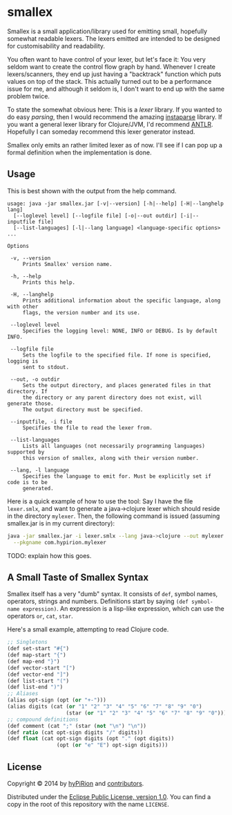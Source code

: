# smallex

Smallex is a small application/library used for emitting small, hopefully
somewhat readable lexers. The lexers emitted are intended to be designed for
customisability and readability.

You often want to have control of your lexer, but let's face it: You very seldom
want to create the control flow graph by hand. Whenever I create
lexers/scanners, they end up just having a "backtrack" function which puts
values on top of the stack. This actually turned out to be a performance issue
for me, and although it seldom is, I don't want to end up with the same problem
twice.

To state the somewhat obvious here: This is a *lexer* library. If you wanted to
do easy *parsing*, then I would recommend the amazing
[instaparse](https://github.com/Engelberg/instaparse) library. If you want a
general lexer library for Clojure/JVM, I'd recommend
[ANTLR](http://www.antlr.org/). Hopefully I can someday recommend this lexer
generator instead.

Smallex only emits an rather limited lexer as of now. I'll see if I can pop up a
formal definition when the implementation is done.

## Usage

This is best shown with the output from the help command.

```
usage: java -jar smallex.jar [-v|--version] [-h|--help] [-H|--langhelp lang]
  [--loglevel level] [--logfile file] [-o|--out outdir] [-i|--inputfile file]
  [--list-languages] [-l|--lang language] <language-specific options> ...

Options

 -v, --version
     Prints Smallex' version name.

 -h, --help
     Prints this help.

 -H, --langhelp
     Prints additional information about the specific language, along with other
     flags, the version number and its use.

 --loglevel level
     Specifies the logging level: NONE, INFO or DEBUG. Is by default INFO.

 --logfile file
     Sets the logfile to the specified file. If none is specified, logging is
     sent to stdout.

 --out, -o outdir
     Sets the output directory, and places generated files in that directory. If
     the directory or any parent directory does not exist, will generate those.
     The output directory must be specified.

 --inputfile, -i file
     Specifies the file to read the lexer from.

 --list-languages
     Lists all languages (not necessarily programming languages) supported by
     this version of smallex, along with their version number.

 --lang, -l language
     Specifies the language to emit for. Must be explicitly set if code is to be
     generated.
```

Here is a quick example of how to use the tool: Say I have the file
`lexer.smlx`, and want to generate a java->clojure lexer which should reside in
the directory `mylexer`. Then, the following command is issued (assuming
smallex.jar is in my current directory):

```bash
java -jar smallex.jar -i lexer.smlx --lang java->clojure --out mylexer \
  --pkgname com.hypirion.mylexer
```

TODO: explain how this goes.

## A Small Taste of Smallex Syntax

Smallex itself has a very "dumb" syntax. It consists of `def`, symbol names,
operators, strings and numbers. Definitions start by saying `(def symbol-name
expression)`. An expression is a lisp-like expression, which can use the
operators `or`, `cat`, `star`.

Here's a small example, attempting to read Clojure code.

```lisp
;; Singletons
(def set-start "#{")
(def map-start "{")
(def map-end "}")
(def vector-start "[")
(def vector-end "]")
(def list-start "(")
(def list-end ")")
;; Aliases
(alias opt-sign (opt (or "+-")))
(alias digits (cat (or "1" "2" "3" "4" "5" "6" "7" "8" "9" "0")
                   (star (or "1" "2" "3" "4" "5" "6" "7" "8" "9" "0"))))
;; compound definitions
(def comment (cat ";" (star (not "\n") "\n"))
(def ratio (cat opt-sign digits "/" digits))
(def float (cat opt-sign digits (opt "." (opt digits))
                (opt (or "e" "E") opt-sign digits)))
```



## License

Copyright © 2014 by [hyPiRion](https://github.com/hyPiRion) and
[contributors](https://github.com/hyPiRion/smallex).

Distributed under the [Eclipse Public License, version 1.0][license]. You can
find a copy in the root of this repository with the name `LICENSE`.

[license]: http://www.eclipse.org/legal/epl-v10.html "Eclipse Public License, version 1.0"
